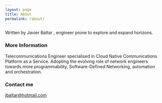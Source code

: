 ```yaml
---
layout: page
title: About
permalink: /about/
---
```

Written by Javier Baltar , engineer prone to explore and expand horizons.

### More Information

Telecommunications Engineer specialised in Cloud Native Communications Platform as a Service. Adopting the evolving role of network engineers towards more programmability, Software-Defined Networking, automation and orchestration.

### Contact me

[jbaltar@hotmail.com](mailto:jbaltar@hotmail.com)

